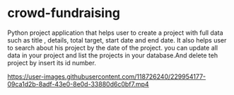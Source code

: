 # crowd-fundraising
Python project application that helps user to create a project with full data such as title , details, total target, start date and end date. It also helps user to search about his project by the date of the project. you can update all data in your project and list the projects in your database.And delete teh project by insert its id number.

https://user-images.githubusercontent.com/118726240/229954177-09ca1d2b-8adf-43e0-8e0d-33880d6c0bf7.mp4

